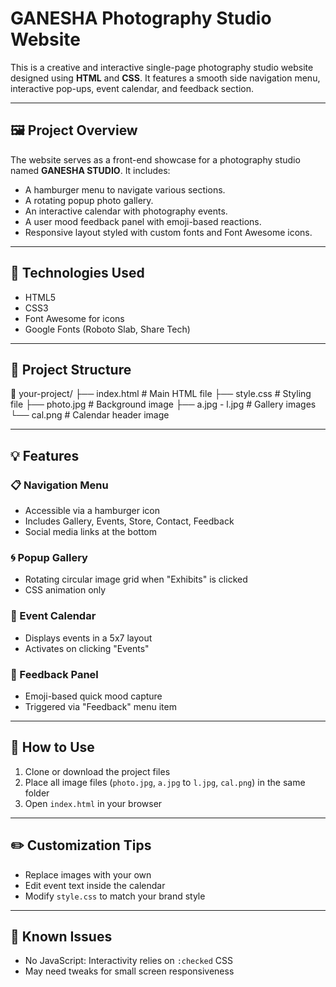 # GANESHA Photography Studio Website

This is a creative and interactive single-page photography studio website designed using **HTML** and **CSS**. It features a smooth side navigation menu, interactive pop-ups, event calendar, and feedback section.

---

## 🖼️ Project Overview

The website serves as a front-end showcase for a photography studio named **GANESHA STUDIO**. It includes:

- A hamburger menu to navigate various sections.  
- A rotating popup photo gallery.  
- An interactive calendar with photography events.  
- A user mood feedback panel with emoji-based reactions.  
- Responsive layout styled with custom fonts and Font Awesome icons.

---

## 🔧 Technologies Used

- HTML5  
- CSS3  
- Font Awesome for icons  
- Google Fonts (Roboto Slab, Share Tech)

---

## 📁 Project Structure
📂 your-project/
├── index.html # Main HTML file
├── style.css # Styling file
├── photo.jpg # Background image
├── a.jpg - l.jpg # Gallery images
└── cal.png # Calendar header image


---

## 💡 Features

### 📋 Navigation Menu

- Accessible via a hamburger icon  
- Includes Gallery, Events, Store, Contact, Feedback  
- Social media links at the bottom

### 🌀 Popup Gallery

- Rotating circular image grid when "Exhibits" is clicked  
- CSS animation only

### 📅 Event Calendar

- Displays events in a 5x7 layout  
- Activates on clicking "Events"

### 📣 Feedback Panel

- Emoji-based quick mood capture  
- Triggered via "Feedback" menu item

---

## 🚀 How to Use

1. Clone or download the project files  
2. Place all image files (`photo.jpg`, `a.jpg` to `l.jpg`, `cal.png`) in the same folder  
3. Open `index.html` in your browser

---

## ✏️ Customization Tips

- Replace images with your own  
- Edit event text inside the calendar  
- Modify `style.css` to match your brand style

---

## 📌 Known Issues

- No JavaScript: Interactivity relies on `:checked` CSS  
- May need tweaks for small screen responsiveness



